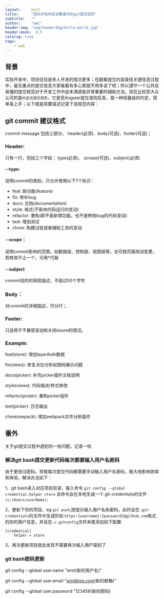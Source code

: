 ```yaml
---
layout:     post
title:      "团队开发时应该要遵守的git提交规范"
subtitle:   ""
author:     "wml"
header-img: "img/headerImg/hello-world.jpg"
header-mask:  0.5
catalog: true
tags:
    - web
---
```


## 背景

实际开发中，项目往往是多人开发的情况更多；在翻看提交内容查找关键信息过程中，毫无重点的提交信息大家看着有多心累就不用多说了吧；所以遵守一个公共且易懂的提交规范对于开发工作中追本溯源是非常重要的辅助方法。现在比较受大众认可的是`约定式提交规范`，它是受Angular提交准则启发，是一种轻量级的约定，简单易上手；以下就是简要描述记录下该规范内容：


## git commit 建议格式

commit message 包括三部分， header(必须)、body(可选)、footer(可选)；

### Header:

只有一行，包括三个字段： type(必须)、 scrope(可选)、subject(必须)

#### --type: 

  说明commit的类别，只允许使用以下7个标识：

  * feat: 新功能(feature)
  * fix: 修补bug
  * docs: 文档(documentation)
  * style: 格式(不影响代码运行的变动)
  * refactor: 重构(即不是新增功能，也不是修改bug的代码变动)
  * test: 增加测试
  * chore: 构建过程或者辅助工具的变动

#### --scope：

  说明commit影响的范围，如数据层、控制层、视图层等，也可按页面改动变更，
  若修改不止一个，可用*代替

#### --subject

  commit目的的简短描述，不超过50个字符

### Body： 

  对commit的详细描述，可分行；

### Footer: 

  只适用于不兼容变动和关闭issure的情况。

### Example:

feat(store): 增加layerAuth数据

fix(views): 修复点位分析权限码展示问题

docs(picker): 补充picker插件文档说明

style(views): 代码缩进/样式修改

refactor(picker): 重构picker组件

test(picker): 日志输出

chore(wepack): 增加webpack文件分析插件

## 番外

关于git提交过程中遇到的一些问题，记录一哈

### 解决git bash提交更新代码每次都要输入用户名密码

由于更改过密码，导致每次提交代码都需要手动输入用户名密码，极大地影响效率和体验，解决办法如下：

1、git bash进入对应项目目录，输入命令 `git config --global credential.helper store`
该命令会在本地生成一个.git-credentials的文件`(c:/Users/userName)`;

2、更新下你的项目，eg `git push`,按提示输入用户名和密码，此时会在`.git-credentials`的文件中生成形如
`https:{username}:{password}@github.com`格式的你的用户信息，并且在`~/.gitconfig`文件末尾添加如下配置:

```
[credential]
	helper = store
```

3、再次更新项目就会发现不需要再次输入用户密码了

### git bash密码更新

git config --global user.name "wml(新的用户名)"

git config --global user.email "wml@qq.com(新的邮箱)"

git config --global user.password "123456(新的密码)